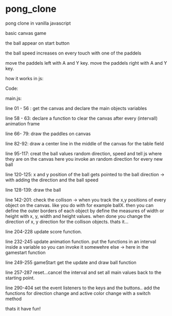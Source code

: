 # pong_clone
pong clone in vanilla javascript 

basic canvas game

the ball appear on start button

the ball speed increases on every touch with one of the paddels

move the paddels left with A and Y key.
move the paddels right with A and Y key.




how it works in js:

Code:

main.js:

line 01 - 56 :
get the canvas and
declare the main objects variables

line 58 - 63:
declare a function to clear the canvas after every (intervall) animation frame

line 66- 79:
draw the paddles on canvas

line 82-92:
draw a center line in the middle of the canvas for the table field

line 95-117:
creat the ball values random direction, speed and tell js where they are on the canvas
here you invoke an random direction for every new ball

line 120-125:
x and y position of the ball gets pointed to the ball direction -> with adding the direction and the ball speed

line 128-139:
draw the ball

line 142-201:
check the collison -> 
when you track the x,y positions of every object on the canvas. like you do with for example ballX.
then you can define the outer borders of each object by define the measures of width or height with x, y, width and height
values. 
when done you change the direction of x, y direction for the collison objects.
thats it...

line 204-228
update score function.

line 232-245
update animation function. 
put the functions in an interval inside a variable so you can invoke it somewehre else 
-> here in the gamestart function


line 249-255
gameStart get the update and draw ball function

line 257-287
reset...cancel the interval and set all main values back to the starting point.

line 290-404
set the event listeners to the keys and the buttons..
add the functions for direction change and active color change with a switch method

thats it have fun!



